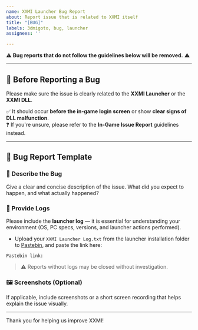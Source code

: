 ```yaml
---
name: XXMI Launcher Bug Report
about: Report issue that is related to XXMI itself
title: "[BUG]"
labels: 3dmigoto, bug, launcher
assignees: ''

---
```


⚠️ **Bug reports that do not follow the guidelines below will be removed.** ⚠️

---

## 📌 Before Reporting a Bug

Please make sure the issue is clearly related to the **XXMI Launcher** or the **XXMI DLL**.

✅ It should occur **before the in-game login screen** or show **clear signs of DLL malfunction**.  
❓ If you're unsure, please refer to the **In-Game Issue Report** guidelines instead.

---

## 🐞 Bug Report Template

### **📝 Describe the Bug**
Give a clear and concise description of the issue. What did you expect to happen, and what actually happened?

### **📄 Provide Logs**
Please include the **launcher log** — it is essential for understanding your environment (OS, PC specs, versions, and launcher actions performed).

- Upload your `XXMI Launcher Log.txt` from the launcher installation folder to [Pastebin](https://pastebin.com), and paste the link here:
  
```
Pastebin link:
```

> ⚠️ Reports without logs may be closed without investigation.

### **🖼️ Screenshots (Optional)**
If applicable, include screenshots or a short screen recording that helps explain the issue visually.

---

Thank you for helping us improve XXMI!
